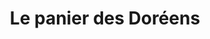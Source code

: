 ---
title: "Le panier des Doréens"
url: /pouilly-le-monial/le-panier-des-doreens/
shop: commodité
---